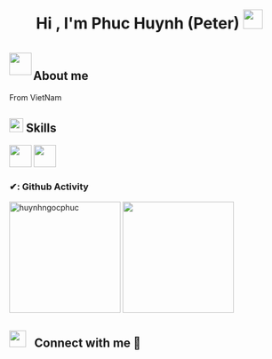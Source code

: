 
<h1 align="center"><b>Hi , I'm Phuc Huynh (Peter) </b><img src="https://media.giphy.com/media/hvRJCLFzcasrR4ia7z/giphy.gif" width="35"></h1>

<!-- About me -->
<br>
  <img align="left" src = "https://user-images.githubusercontent.com/63050133/156777293-72a6e681-2582-4a9d-ad92-09d1181d47c7.gif" width = 40px height=40px>
  <h2 align="left" font-weight="bold">About me</h2>  
	<p>From VietNam</p>

<!-- Skill -->
## <img src="https://media2.giphy.com/media/QssGEmpkyEOhBCb7e1/giphy.gif?cid=ecf05e47a0n3gi1bfqntqmob8g9aid1oyj2wr3ds3mg700bl&rid=giphy.gif" width ="25"><b> Skills</b>
<img height="40" src="https://skillicons.dev/icons?i=react,redux,vue,mui,bootstrap,html,css,sass,js,ts,nodejs,express,ruby,postgresql,mysql"/>
<img height="40" src="https://skillicons.dev/icons?i=git,github,gitlab,vscode,visualstudio,windows,ubuntu,ysql,docke"/>


<!-- start -->
###  ✔: Github Activity
<p>
<img height='200px' src="https://github-readme-stats.vercel.app/api?username=huynhngocphuc&show_icons=true&theme=gotham" alt="huynhngocphuc"/>
<img height='200px' src="https://github-readme-stats.vercel.app/api/top-langs/?username=huynhngocphuc&layout=compact&theme=aura&langs_count=9" />
</p>

<!-- connect with me -->

## <img src="https://media.giphy.com/media/iY8CRBdQXODJSCERIr/giphy.gif" width="30" height="30" style="margin-right: 10px;">  <b> Connect with me 🤝 </b>


